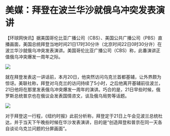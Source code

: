# 美媒：拜登在波兰华沙就俄乌冲突发表演讲

【环球网快讯】据美国哥伦比亚广播公司（CBS）、美国公共广播公司（PBS）直播画面，美国总统拜登当地时间21日17时30分许（北京时间22日0时30分许）在波兰华沙就俄乌冲突发表演讲。美国哥伦比亚广播公司（CBS）称，此番演讲正值俄乌冲突爆发一周年之际。

![](https://inews.gtimg.com/newsapp_bt/0/15680468846/1000)

就在拜登发表这一讲话前，本月20日，他突然访问乌克兰首都基辅，让外界颇为惊讶。美联社称，拜登对乌克兰的访问持续了5小时，之后他离开基辅前往波兰，21日他将在那里发表俄乌冲突爆发一周年的演讲。巧合的是，21日早些时候，俄罗斯总统普京也在俄议会发表国情咨文，谈及俄乌局势等话题。

![](https://inews.gtimg.com/newsapp_bt/0/15680468799/1000)

对于拜登这一行程，《纽约时报》此前分析称，拜登定于21日上午会见波兰总统杜达，并于当天下午晚些时候在华沙发表演讲，目的是“创造拜登和普京在同一天各自谈论乌克兰问题的分屏画面”。

